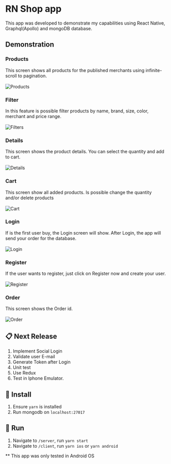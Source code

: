 # RN Shop app
 This app was developed to demonstrate my capabilities using React Native, Graphql(Apollo) and mongoDB database.
 
## Demonstration
### Products
 This screen shows all products for the published merchants using infinite-scroll to pagination.<br/><br/>
 ![Products](demo/products.gif)
### Filter
 In this feature is possible filter products by name, brand, size, color, merchant and price range.
 <br/><br/>
 ![Filters](demo/filter.gif)
### Details
This screen shows the product details. You can select the quantity and add to cart.<br/><br/>
 ![Details](demo/details.gif)
### Cart
This screen show all added products. Is possible change the quantity and/or delete products 
<br/><br/>
 ![Cart](demo/cart.gif)
### Login
If is the first user buy, the Login screen will show. After Login, the app will send your order for the database.
<br/><br/>
 ![Login](demo/login.gif)
### Register
If the user wants to register, just click on Register now and create your user.
<br/><br/>
 ![Register](demo/register.gif)
### Order
This screen shows the Order id.
<br/><br/>
 ![Order](demo/order.gif)


## 📋 Next Release
  
  1. Implement Social Login
  2. Validate user E-mail
  3. Generate Token after Login
  4. Unit test
  5. Use Redux
  6. Test in Iphone Emulator.
  
  
## 🎉 Install

1. Ensure `yarn` is installed
2. Run mongodb on `localhost:27017`

## 🚀  Run

1. Navigate to `/server`, run `yarn start`
2. Navigate to `/client`, run `yarn ios` or `yarn android`

** This app was only tested in Android OS
